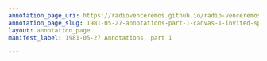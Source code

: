 ```yaml
---
annotation_page_uri: https://radiovenceremos.github.io/radio-venceremos-english/annotations/1981-05-27-annotations-part-1-canvas-1-invited-speaker.json
annotation_page_slug: 1981-05-27-annotations-part-1-canvas-1-invited-speaker
layout: annotation_page
manifest_label: 1981-05-27 Annotations, part 1

---
```

